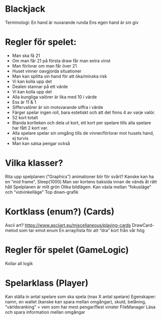 # Blackjack

Terminologi:
En hand är nuvarande runda
Ens egen hand är sin giv


# Regler för spelet:
* Man ska få 21
* Om man får 21 på första draw får man extra vinst
* Man förlorar om man får över 21
* Huset vinner oavgjorda situationer
* Man kan splitta sin hand för att öka/minska risk
* Vi kan kolla upp det
* Dealen stannar på ett värde
* Vi kan kolla upp det
* Alla kungliga valörer är lika med 10 i värde
* Ess är 11 & 1
* Siffervalörer är sin motsvarande siffra i värde
* Färger spelar ingen roll, bara estetiskt och att det finns 4 av varje valör.
* 52 kort totalt
* Blanda kortleken och dela ut kort, ett kort per spelare tills alla spelare har fått 2 kort var.
* Alla spelare spelar sin omgång tills de vinner/förlorar mot husets hand, ej turvis
* Man kan satsa pengar också

# Vilka klasser?

Rita upp spelplanen (“Graphics”)
animationer blir för svårt?
Kanske kan ha en “mid frame”, Sleep(1000)
Man ser kortens baksida innan de vänds åt rätt håll
Spelplanen är milt grön
Olika bildlägen. Kan växla mellan “fokusläge” och “vidvinkelläge”
Top down-grafik


# Kortklass (enum?) (Cards)
Ascii art?
https://www.asciiart.eu/miscellaneous/playing-cards
DrawCard-metod som tar emot enum
En array/lista för att “dra” kort från vår hög

# Regler för spelet (GameLogic)
Kollar all logik


# Spelarklass (Player)
Kan ställa in antal spelare som ska spela (max X antal spelare)
Egenskaper: namn, en wallet (kanske kan spara mellan omgångar), skuld, belåning,  “världsranking” = vem som har mest pengar/flest vinster
FileManager
Läsa och spara information mellan omgångar
